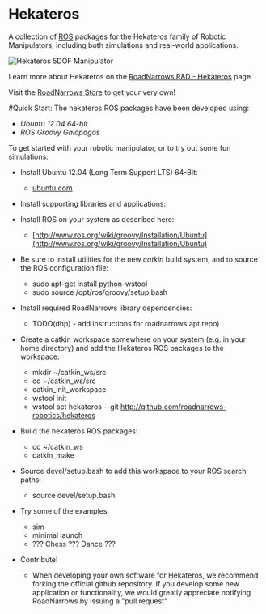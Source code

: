 Hekateros
=============

A collection of [ROS](http://ros.org) packages for the Hekateros family of Robotic Manipulators, including both simulations and real-world applications.

![Hekateros 5DOF Manipulator](http://www.roadnarrows.com/r-and-d/Hekateros/img/Hek_Reflect.png)

Learn more about Hekateros on the [RoadNarrows R&D - Hekateros](http://roadnarrows.com/r-and-d/Hekateros/) page.

Visit the [RoadNarrows Store](http://www.roadnarrows-store.com/hekateros-arm.html) to get your very own!

#Quick Start:
The hekateros ROS packages have been developed using:
 * _Ubuntu 12.04 64-bit_
 * _ROS Groovy Galapagos_ 

To get started with your robotic manipulator, or to try out some fun simulations:

* Install Ubuntu 12.04 (Long Term Support LTS) 64-Bit:
  * [ubuntu.com](http://www.ubuntu.com/download/desktop)

* Install supporting libraries and applications:

* Install ROS on your system as described here: 
  * [http://www.ros.org/wiki/groovy/Installation/Ubuntu](http://www.ros.org/wiki/groovy/Installation/Ubuntu)
* Be sure to install utilities for the new _catkin_ build system, and to source the ROS configuration file:
  * sudo apt-get install python-wstool
  * sudo source /opt/ros/groovy/setup.bash

* Install required RoadNarrows library dependencies:
  * TODO(dhp) - add instructions for roadnarrows apt repo)

* Create a catkin workspace somewhere on your system (e.g. in your home directory) and add the Hekateros ROS packages to the workspace:
  * mkdir ~/catkin_ws/src
  * cd ~/catkin_ws/src
  * catkin_init_workspace
  * wstool init
  * wstool set hekateros --git http://github.com/roadnarrows-robotics/hekateros

* Build the hekateros ROS packages:
  * cd ~/catkin_ws
  * catkin_make

* Source devel/setup.bash to add this workspace to your ROS search paths:
  * source devel/setup.bash

* Try some of the examples:
  * sim
  * minimal launch
  * ??? Chess ??? Dance ???

* Contribute!
  * When developing your own software for Hekateros, we recommend forking the official github repository. If you develop some new application or functionality, we would greatly appreciate notifying RoadNarrows by issuing a "pull request"



